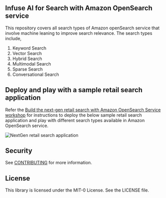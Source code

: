 ## Infuse AI for Search with Amazon OpenSearch service

This repository covers all search types of Amazon openSearch service that involve machine leaning to improve search relevance. The search types include,

1. Keyword Search
2. Vector Search
3. Hybrid Search
4. Multimodal Search
5. Sparse Search
6. Conversational Search

## Deploy and play with a sample retail search application

Refer the [Build the next-gen retail search with Amazon OpenSearch Service workshop](https://catalog.workshops.aws/opensearch-ml-search/en-US) for instructions to deploy the below sample retail search application and play with different search types available in Amazon OpenSearch service.

![NextGen retail search application](https://github.com/aws-samples/AI-search-with-amazon-opensearch-service/blob/Next-Gen-Search-Workshop/static/search-query-filters.gif?raw=true) 

## Security

See [CONTRIBUTING](CONTRIBUTING.md#security-issue-notifications) for more information.

## License

This library is licensed under the MIT-0 License. See the LICENSE file.


